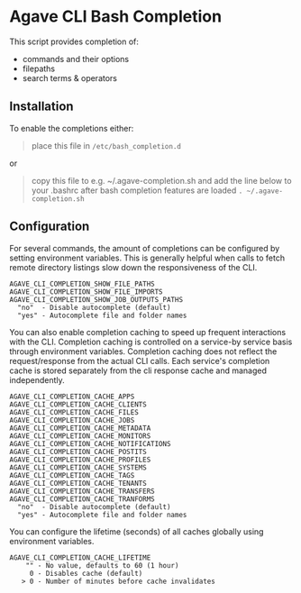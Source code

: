 # Agave CLI Bash Completion

This script provides completion of:
 - commands and their options
 - filepaths
 - search terms & operators

## Installation 

To enable the completions either:  

> place this file in `/etc/bash_completion.d`

or  

> copy this file to e.g. ~/.agave-completion.sh and add the line below to your .bashrc after bash completion features are loaded `. ~/.agave-completion.sh`  

## Configuration

For several commands, the amount of completions can be configured by setting environment variables. This is generally helpful when calls to fetch remote directory listings slow down the responsiveness of the CLI. 

```
AGAVE_CLI_COMPLETION_SHOW_FILE_PATHS
AGAVE_CLI_COMPLETION_SHOW_FILE_IMPORTS  
AGAVE_CLI_COMPLETION_SHOW_JOB_OUTPUTS_PATHS  
  "no"  - Disable autocomplete (default)
  "yes" - Autocomplete file and folder names
```

You can also enable completion caching to speed up frequent interactions with the CLI. Completion caching is controlled on a service-by service basis through environment variables. Completion caching does not reflect the request/response from the actual CLI calls. Each service's completion cache is stored separately from the cli response cache and managed independently.
  
```
AGAVE_CLI_COMPLETION_CACHE_APPS
AGAVE_CLI_COMPLETION_CACHE_CLIENTS
AGAVE_CLI_COMPLETION_CACHE_FILES
AGAVE_CLI_COMPLETION_CACHE_JOBS
AGAVE_CLI_COMPLETION_CACHE_METADATA
AGAVE_CLI_COMPLETION_CACHE_MONITORS
AGAVE_CLI_COMPLETION_CACHE_NOTIFICATIONS
AGAVE_CLI_COMPLETION_CACHE_POSTITS
AGAVE_CLI_COMPLETION_CACHE_PROFILES
AGAVE_CLI_COMPLETION_CACHE_SYSTEMS
AGAVE_CLI_COMPLETION_CACHE_TAGS
AGAVE_CLI_COMPLETION_CACHE_TENANTS
AGAVE_CLI_COMPLETION_CACHE_TRANSFERS
AGAVE_CLI_COMPLETION_CACHE_TRANFORMS
  "no"  - Disable autocomplete (default)
  "yes" - Autocomplete file and folder names
```

You can configure the lifetime (seconds) of all caches globally using environment variables.

```  
AGAVE_CLI_COMPLETION_CACHE_LIFETIME
    "" - No value, defaults to 60 (1 hour)
     0 - Disables cache (default)
   > 0 - Number of minutes before cache invalidates
```
